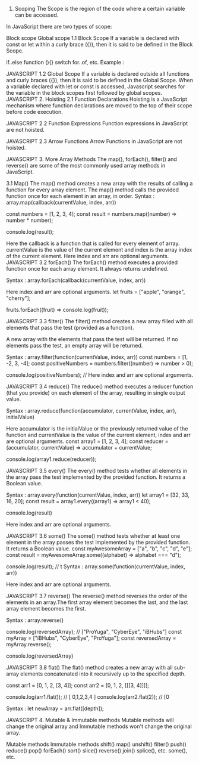 1. Scoping
The Scope is the region of the code where a certain variable can be accessed.

In JavaScript there are two types of scope:

Block scope
Global scope
1.1 Block Scope
If a variable is declared with const or let within a curly brace ({}), then it is said to be defined in the Block Scope.

if..else
function (){}
switch
for..of, etc.
Example :

JAVASCRIPT
1.2 Global Scope
If a variable is declared outside all functions and curly braces ({}), then it is said to be defined in the Global Scope.
When a variable declared with let or const is accessed, Javascript searches for the variable in the block scopes first followed by global scopes.
JAVASCRIPT
2. Hoisting
2.1 Function Declarations
Hoisting is a JavaScript mechanism where function declarations are moved to the top of their scope before code execution.

JAVASCRIPT
2.2 Function Expressions
Function expressions in JavaScript are not hoisted.

JAVASCRIPT
2.3 Arrow Functions
Arrow Functions in JavaScript are not hoisted.

JAVASCRIPT
3. More Array Methods
The map(), forEach(), filter() and reverse() are some of the most commonly used array methods in JavaScript.

3.1 Map()
The map() method creates a new array with the results of calling a function for every array element.
The map() method calls the provided function once for each element in an array, in order.
Syntax : array.map(callback(currentValue, index, arr))


const numbers = [1, 2, 3, 4];
const result = numbers.map((number) => number * number);

console.log(result); 

Here the callback is a function that is called for every element of array.
currentValue is the value of the current element and index is the array index of the current element. Here index and arr are optional arguments.
JAVASCRIPT
3.2 forEach()
The forEach() method executes a provided function once for each array element. It always returns undefined.

Syntax : array.forEach(callback(currentValue, index, arr))

Here index and arr are optional arguments.
let fruits = ["apple", "orange", "cherry"];

fruits.forEach((fruit) => console.log(fruit));

JAVASCRIPT
3.3 filter()
The filter() method creates a new array filled with all elements that pass the test (provided as a function).

A new array with the elements that pass the test will be returned. If no elements pass the test, an empty array will be returned.

Syntax : array.filter(function(currentValue, index, arr))
const numbers = [1, -2, 3, -4];
const positiveNumbers = numbers.filter((number) => number > 0);

console.log(positiveNumbers); //
Here index and arr are optional arguments.

JAVASCRIPT
3.4 reduce()
The reduce() method executes a reducer function (that you provide) on each element of the array, resulting in single output value.

Syntax : array.reduce(function(accumulator, currentValue, index, arr), initialValue)

Here accumulator is the initialValue or the previously returned value of the function and currentValue is the value of the current element, index and arr are optional arguments.
const array1 = [1, 2, 3, 4];
const reducer = (accumulator, currentValue) => accumulator + currentValue;

console.log(array1.reduce(reducer));

JAVASCRIPT
3.5 every()
The every() method tests whether all elements in the array pass the test implemented by the provided function. It returns a Boolean value.

Syntax : array.every(function(currentValue, index, arr))
let array1 = [32, 33, 16, 20];
const result = array1.every((array1) => array1 < 40);

console.log(result)

Here index and arr are optional arguments.

JAVASCRIPT
3.6 some()
The some() method tests whether at least one element in the array passes the test implemented by the provided function. It returns a Boolean value.
const myAwesomeArray = ["a", "b", "c", "d", "e"];
const result = myAwesomeArray.some((alphabet) => alphabet === "d");

console.log(result); // t
Syntax : array.some(function(currentValue, index, arr))

Here index and arr are optional arguments.

JAVASCRIPT
3.7 reverse()
The reverse() method reverses the order of the elements in an array.The first array element becomes the last, and the last array element becomes the first.

Syntax : array.reverse()

console.log(reversedArray); // ["ProYuga", "CyberEye", "iBHubs"]
const myArray = ["iBHubs", "CyberEye", "ProYuga"];
const reversedArray = myArray.reverse();

console.log(reversedArray)


JAVASCRIPT
3.8 flat()
The flat() method creates a new array with all sub-array elements concatenated into it recursively up to the specified depth.

const arr1 = [0, 1, 2, [3, 4]];
const arr2 = [0, 1, 2, [[[3, 4]]]];

console.log(arr1.flat()); // [ 0,1,2,3,4 ]
console.log(arr2.flat(2)); // [0

Syntax : let newArray = arr.flat([depth]);

JAVASCRIPT
4. Mutable & Immutable methods
Mutable methods will change the original array and Immutable methods won't change the original array.

Mutable methods	Immutable methods
shift()	         map()
unshift()	     filter()
push()	         reduce()
pop()	         forEach()
sort()	         slice()
reverse()	     join()
splice(), etc.	 some(), etc.